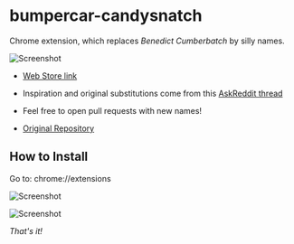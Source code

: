# bumpercar-candysnatch

Chrome extension, which replaces *Benedict Cumberbatch* by silly names.

![Screenshot](https://i.imgur.com/wBLWj2R.png)

- [Web Store link](https://chrome.google.com/webstore/detail/bumpercar-candysnatch/gfgeflpiolnadakikfnhlmlmnbmadbaj)

- Inspiration and original substitutions come from this [AskReddit thread](https://www.reddit.com/r/AskReddit/comments/5ccuwq/whats_your_best_approximation_of_benedict/)

- Feel free to open pull requests with new names!

- [Original Repository](https://github.com/viktorsec/bumpercar-candysnatch)

## How to Install 

Go to: chrome://extensions

![Screenshot](https://i.imgur.com/Y6UdEYv.png)

![Screenshot](https://i.imgur.com/dxtCq2P.png)

_That's it!_
